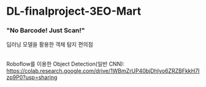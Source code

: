 # DL-finalproject-3EO-Mart
### "No Barcode! Just Scan!"
딥러닝 모델을 활용한 객체 탐지 편의점
<br></br>


Roboflow를 이용한 Object Detection(일반 CNN): https://colab.research.google.com/drive/1WBmZrUP40bjDhIyo6ZRZBFkkH7Izp9P0?usp=sharing
